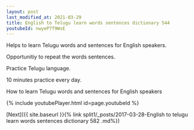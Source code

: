```yaml
---
layout: post
last_modified_at: 2021-03-29
title: English to Telugu learn words sentences dictionary 544 
youtubeId: nwyeP7f9WsE
---
```

 
 
Helps to learn Telugu words and sentences for English speakers.

Opportunitiy to repeat the words sentences. 

Practice Telugu language. 
 
10 minutes practice every day. 
 
How to learn Telugu words and sentences for English speakers 
 
{% include youtubePlayer.html id=page.youtubeId %}
 
 
[Next]({{ site.baseurl }}{% link  split1/_posts/2017-03-28-English to telugu learn words sentences dictionary 582 .md%})
 

